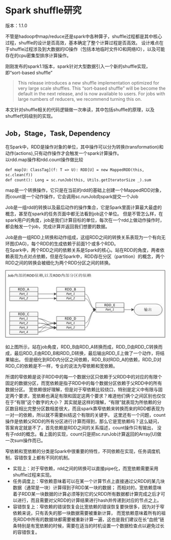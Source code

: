 # Spark shuffle研究
版本：1.1.0

不管是hadoop中map/reduce还是spark中各种算子，shuffle过程都是其中核心过程，shuffle的设计是否高效，基本确定了整个计算过程是否高效。
设计难点在于shuffle过程涉及到大数据的IO操作（包括本地临时文件IO和网络IO），以及可能存在的cpu密集型排序计算操作。  

刚刚发布的spark1.1版本，spark针对大型数据引入一个新的shuffle实现，即“sort-based shuffle”
> This release introduces a new shuffle implementation optimized for very large scale shuffles. 
> This “sort-based shuffle” will be become the default in the next release, and is now available to users. 
> For jobs with large numbers of reducers, we recommend turning this on. 

本文针对shuffle相关的代码逻辑做一次串读，其中包括shuffle的原理，以及shuffle代码级别的实现。

## Job，Stage，Task, Dependency

在Spark中，RDD是操作对象的单位，其中操作可以分为转换(transformation)和动作(actions),只有动作操作才会触发一个spark计算操作。  
以rdd.map操作和rdd.count操作做比较  

    def map[U: ClassTag](f: T => U): RDD[U] = new MappedRDD(this, sc.clean(f))
    def count(): Long = sc.runJob(this, Utils.getIteratorSize _).sum   

map是一个转换操作，它只是在当前的rdd的基础上创建一个MappedRDD对象，而count是一个动作操作，它会调用sc.runJob向spark提交一个Job  

Job是一组rdd的转换以及最后动作的操作集合，它是Spark里面计算最大最虚的概念，甚至在spark的任务页面中都无法看到job这个单位。
但是不管怎么样，在spark用户的角度，job是我们计算目标的单位，每次在一个rdd上做动作操作时，都会触发一个job，完成计算并返回我们想要的数据。  

Job是由一组RDD上转换和动作组成，这组RDD之间的转换关系表现为一个有向无环图(DAG)，每个RDD的生成依赖于前面1个或多个RDD。  
在Spark中，两个RDD之间的依赖关系是Spark的核心。站在RDD的角度，两者依赖表现为点对点依赖，但是在Spark中，RDD存在分区（partition）的概念，两个RDD之间的转换会被细化为两个RDD分区之间的转换。

![job to rdd,rdd to part](../image/job.jpg)

如上图所示，站在job角度，RDD_B由RDD_A转换而成，RDD_D由RDD_C转换而成，最后RDD_E由RDD_B和RDD_D转换，最后输出RDD_E上做了一个动作，将结果输出。
但是细化到RDD内分区之间依赖，RDD_B对RDD_A的依赖，RDD_D对RDD_C的依赖是不一样，专业的说法为窄依赖和宽依赖。

所谓的窄依赖是说子RDD中的每一个数据分区只依赖于父RDD中的对应的有限个固定的数据分区，而宽依赖是指子RDD中的每个数据分区依赖于父RDD中的所有数据分区。
宽依赖很好理解，但是对于窄依赖比较绕口，特别是定义中有限与固定两个要求，宽依赖也满足有限和固定这两个要求？难道他们俩个之间区别也仅仅在于“有限”这个数字的大小？
其实就是这样的理解，“有限”就表现为所依赖的分区数目相比完整分区数相差很大，而且spark靠窄依赖来转换而来的RDD都表现为一对一的依赖，所以就不需要纠结这个有限的关键字。
这里还有一个问题，count操作是依赖父RDD的所有分区进行计算而得到，那么它是宽依赖吗？这么疑问，答案肯定就是不了，首先依赖是RDD之间的关系描述，count操作只有输出，
没有子rdd的概念。看上面的实现，count只是把sc.runJob计算返回的Array[U]做一次sum操作而已。

窄依赖和宽依赖的分类是Spark中很重要的特性，不同依赖在实现，任务调度机制，容错恢复上都有不同的机制。

+   实现上：对于窄依赖，rdd之间的转换可以直接pipe化，而宽依赖需要采用shuffle过程来实现。  
+   任务调度上：窄依赖意味着可以在某一个计算节点上直接通过父RDD的某几块数据（通常是一块）计算得到子RDD某一块的数据；
而相对的，宽依赖意味着子RDD某一块数据的计算必须等到它的父RDD所有数据都计算完成之后才可以进行，而且需要对父RDD的计算结果进行hash并传递到对应的节点之上。  
+   容错恢复上：窄依赖的错误恢复会比宽依赖的错误恢复要快很多，因为对于窄依赖来说，只有丢失的那一块数据需要被重新计算，
而宽依赖意味着所有的祖先RDD中所有的数据块都需要被重新计算一遍，这也是我们建议在长“血统”链条特别是有宽依赖的时候，需要在适当的时机设置一个数据检查点以避免过长的容错恢复。  



